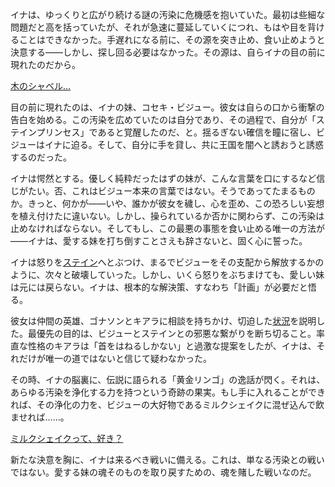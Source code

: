 <!-- title: 姉妹 -->
<!-- relationship: Family -->

イナは、ゆっくりと広がり続ける謎の汚染に危機感を抱いていた。最初は些細な問題だと高を括っていたが、それが急速に蔓延していくにつれ、もはや目を背けることはできなかった。手遅れになる前に、その源を突き止め、食い止めようと決意する――しかし、探し回る必要はなかった。その源は、自らイナの目の前に現れたのだから。

[木のシャベル…](#embed:https://www.youtube.com/live/3zaM1QIff9U?feature=shared&t=4688)

目の前に現れたのは、イナの妹、コセキ・ビジュー。彼女は自らの口から衝撃の告白を始める。この汚染を広めていたのは自分であり、その過程で、自分が「ステインプリンセス」であると覚醒したのだ、と。揺るぎない確信を瞳に宿し、ビジューはイナに迫る。そして、自分に手を貸し、共に王国を闇へと誘おうと誘惑するのだった。

イナは愕然とする。優しく純粋だったはずの妹が、こんな言葉を口にするなど信じがたい。否、これはビジュー本来の言葉ではない。そうであってたまるものか。きっと、何かが――いや、誰かが彼女を穢し、心を歪め、この恐ろしい妄想を植え付けたに違いない。しかし、操られているか否かに関わらず、この汚染は止めなければならない。そしてもし、この最悪の事態を食い止める唯一の方法が――イナは、愛する妹を打ち倒すことさえも辞さないと、固く心に誓った。

イナは怒りを[ステイン](https://www.youtube.com/live/3zaM1QIff9U?feature=shared&t=5066)へとぶつけ、まるでビジューをその支配から解放するかのように、次々と破壊していった。しかし、いくら怒りをぶちまけても、愛しい妹は元には戻らない。イナは、根本的な解決策、すなわち「計画」が必要だと悟る。

彼女は仲間の英雄、ゴナソンとキアラに相談を持ちかけ、切迫した[状況](https://www.youtube.com/live/3zaM1QIff9U?feature=shared&t=7676)を説明した。最優先の目的は、ビジューとステインとの邪悪な繋がりを断ち切ること。率直な性格のキアラは「首をはねるしかない」と過激な提案をしたが、イナは、それだけが唯一の道ではないと信じて疑わなかった。

その時、イナの脳裏に、伝説に語られる「黄金リンゴ」の逸話が閃く。それは、あらゆる汚染を浄化する力を持つという奇跡の果実。もし手に入れることができれば、その浄化の力を、ビジューの大好物であるミルクシェイクに混ぜ込んで飲ませれば……。

[ミルクシェイクって、好き？](#embed:https://www.youtube.com/live/3zaM1QIff9U?feature=shared&t=8028)

新たな決意を胸に、イナは来るべき戦いに備える。これは、単なる汚染との戦いではない。愛する妹の魂そのものを取り戻すための、魂を賭した戦いなのだ。